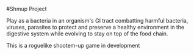 #Shmup Project

Play as a bacteria in an organism's GI tract combatting harmful bacteria, viruses, parasites to protect and preserve a healthy environment in the digestive system while evolving to stay on top of the food chain.

This is a roguelike shootem-up game in development